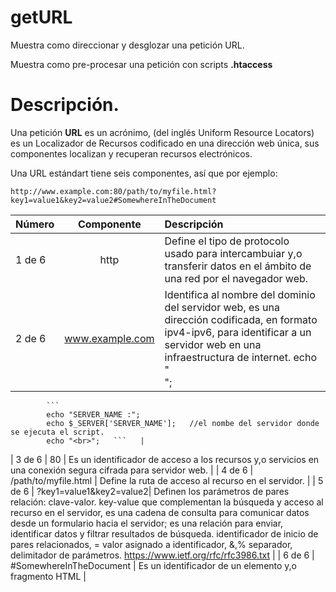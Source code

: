 # getURL
Muestra como direccionar y desglozar una petición URL.

Muestra como pre-procesar una petición con scripts **.htaccess**
# Descripción.

Una petición **URL** es un  acrónimo, (del inglés Uniform Resource Locators) es un Localizador de Recursos 
codificado en una dirección web única, sus componentes localizan y recuperan  recursos electrónicos.

Una URL estándart tiene seis componentes, así que por ejemplo:

```
http://www.example.com:80/path/to/myfile.html?key1=value1&key2=value2#SomewhereInTheDocument
```

| Número       | Componente              | Descripción |
| :---         |     :---:               |  :---       |
| 1 de 6       | http                    | Define el tipo de protocolo usado para intercambuiar y,o transferir datos en el ámbito de una red por el navegador web. |
| 2 de 6       | www.example.com         | Identifica al nombre del dominio del servidor web, es una dirección codificada, en formato ipv4-ipv6, para identificar a un servidor web en una infraestructura de internet. echo "<br>";
			```
			echo "SERVER_NAME :";
			echo $_SERVER['SERVER_NAME'];   //el nombe del servidor donde se ejecuta el script. 
			echo "<br>";   ```   |
| 3 de 6       | 80                      | Es un identificador de acceso a los recursos  y,o servicios en una conexión segura cifrada para servidor web.      |
| 4 de 6       | /path/to/myfile.html    | Define la ruta de acceso al recurso en el servidor.     |
| 5 de 6       | ?key1=value1&key2=value2| Definen los parámetros de pares relación: clave-valor. key-value que complementan la búsqueda y acceso al recurso en el servidor, es una cadena de consulta para comunicar datos desde un formulario hacia el servidor; es una relación para enviar, identificar datos y filtrar resultados de búsqueda. identificador de inicio de pares relacionados, = valor asignado a identificador, &,% separador, delimitador de parámetros. https://www.ietf.org/rfc/rfc3986.txt     |
| 6 de 6       | #SomewhereInTheDocument | Es un identificador de un elemento y,o fragmento HTML     |

